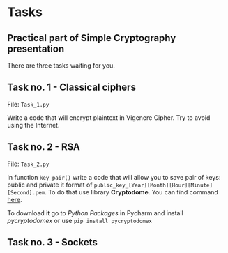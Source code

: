 # **Tasks**

## Practical part of Simple Cryptography presentation
There are three tasks waiting for you. 

## Task no. 1 - Classical ciphers
File: `Task_1.py`

Write a code that will encrypt plaintext in Vigenere Cipher. Try to avoid using
the Internet.

## Task no. 2 - RSA
File: `Task_2.py`

In function `key_pair()` write a code that will allow you to save pair of keys:
public and private it format of `public_key_[Year][Month][Hour][Minute][Second].pem`.
To do that use library **Cryptodome**. You can find command [here](https://www.pycryptodome.org/en/latest/src/examples.html#generate-an-rsa-key).

To download it go to *Python Packages* in Pycharm and install *pycryptodomex* or use `pip install pycryptodomex`

## Task no. 3 - Sockets
